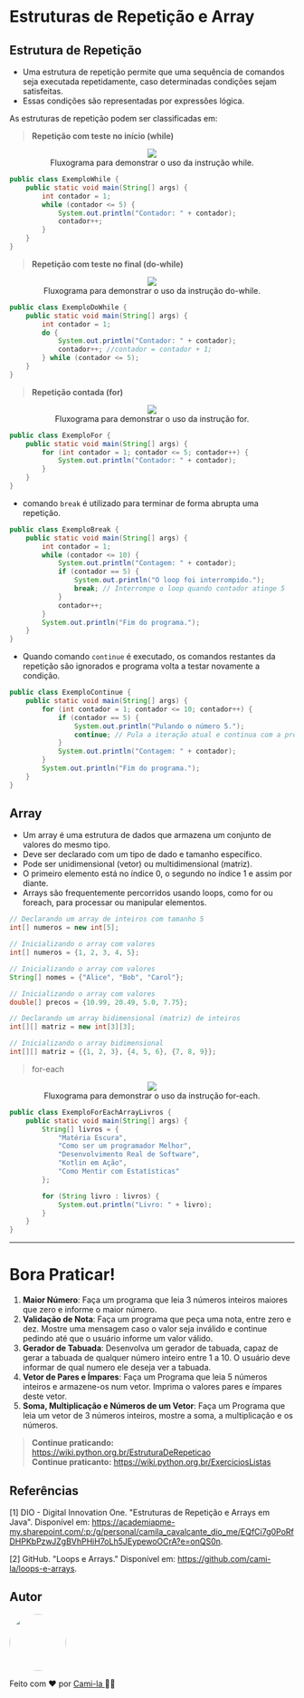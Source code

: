 # Estruturas de Repetição e Array

## Estrutura de Repetição

- Uma estrutura de repetição permite que uma sequência de comandos seja executada repetidamente, caso determinadas condições sejam satisfeitas. ​
- Essas condições são representadas por expressões lógica.​

As estruturas de repetição podem ser classificadas em:

> **Repetição com teste no início (while)​**
  
<p align="center">
<img src="https://mermaid.ink/img/pako:eNptkLFqw0AMhl_l0GRD8gI2pEOTQJYu7tReB3EnNyK9O3M-hxbjp-nQqU_hF6ts7EAhmn5J_ych9WCCJSjgPWJzVs_7Unsl0SaMKctOfvw1HPJcbbc7daXINRuM_WPwlsef8TsoTCTa4sOwoDeXMKpiN6P0SaaTma-HRSic8bcFWvv_99yb-DQtnVw1uyw7ssvzEjbgKDpkK5f0E6QhncmRhkKkxXjRoP0gPuxSqL68gSLFjjbQNVYu2DPKAxwUNX60Um3Qv4Sw5sMfOyJkhQ?type=png)](https://mermaid.live/edit#pako:eNptkLFqw0AMhl_l0GRD8gI2pEOTQJYu7tReB3EnNyK9O3M-hxbjp-nQqU_hF6ts7EAhmn5J_ych9WCCJSjgPWJzVs_7Unsl0SaMKctOfvw1HPJcbbc7daXINRuM_WPwlsef8TsoTCTa4sOwoDeXMKpiN6P0SaaTma-HRSic8bcFWvv_99yb-DQtnVw1uyw7ssvzEjbgKDpkK5f0E6QhncmRhkKkxXjRoP0gPuxSqL68gSLFjjbQNVYu2DPKAxwUNX60Um3Qv4Sw5sMfOyJkhQ" /><br>
Fluxograma para demonstrar o uso da instrução while.</p>

```java
public class ExemploWhile {
    public static void main(String[] args) {
        int contador = 1;
        while (contador <= 5) {
            System.out.println("Contador: " + contador);
            contador++;
        }
    }
}
```
  
> **Repetição com teste no final (do-while)​**
  
<p align="center">
<img src="https://mermaid.ink/img/pako:eNptj02KwkAQha_S1CoBvUACuvAH3MzG2dkuiu6KFtrd0nZECTmNC1eeIhezIlEYmFo9eN8HrxowwRIUsIt42qvfeam9kjsnjCnLVr57Gg55rsbjiaIrmVqKzWIICrtHdw_bQfr0b_hCkSs2GJtZ8JbfoMJEki1O20H5UuKonx7p3Ypdli3Z5fl_2JrdnzkljMBRdMhWHml6Q0PakyMNhUSL8aBB-1Y4rFNY37yBIsWaRlCfrGyaM8r_DooKj2dqX9RdXpI?type=png)](https://mermaid.live/edit#pako:eNptj02KwkAQha_S1CoBvUACuvAH3MzG2dkuiu6KFtrd0nZECTmNC1eeIhezIlEYmFo9eN8HrxowwRIUsIt42qvfeam9kjsnjCnLVr57Gg55rsbjiaIrmVqKzWIICrtHdw_bQfr0b_hCkSs2GJtZ8JbfoMJEki1O20H5UuKonx7p3Ypdli3Z5fl_2JrdnzkljMBRdMhWHml6Q0PakyMNhUSL8aBB-1Y4rFNY37yBIsWaRlCfrGyaM8r_DooKj2dqX9RdXpI)" /><br>
Fluxograma para demonstrar o uso da instrução do-while.</p>

```java
public class ExemploDoWhile {
    public static void main(String[] args) {
        int contador = 1;
        do {
            System.out.println("Contador: " + contador);
            contador++; //contador = contador + 1;
        } while (contador <= 5);
    }
}
```

> **Repetição contada (for)​**

<p align="center">
<img src="https://mermaid.ink/img/pako:eNptkM9qwzAMxl_F6JRA-wIprId2g8LYpTut3kHYzipWW8F1xkrI0-zQ054iLzY5JPsD88H-LP0-S1YHhq2DCl4iNkf1uF3poGSdE8ZUFLswfBrislTL5Y06MTeHe9meJyoHxsybi1STwdhtOFgarsMHK0xOtMV1P-HflHjUnvxode_OtFLtcDsJhaN9rjHnR5iCic67kPndj1aG5bAcZ9Mv7m9__3XykJvNVE2-KO7Il-UKFuBd9EhWZtNlk4Z0lCc1VCItxlcNOvTCYZt4fwkGqhRbt4C2sfLzLaGM1ENV4-ks0QbDE_N8778AIHSA3w?type=png)](https://mermaid.live/edit#pako:eNptkM9qwzAMxl_F6JRA-wIprId2g8LYpTut3kHYzipWW8F1xkrI0-zQ054iLzY5JPsD88H-LP0-S1YHhq2DCl4iNkf1uF3poGSdE8ZUFLswfBrislTL5Y06MTeHe9meJyoHxsybi1STwdhtOFgarsMHK0xOtMV1P-HflHjUnvxode_OtFLtcDsJhaN9rjHnR5iCic67kPndj1aG5bAcZ9Mv7m9__3XykJvNVE2-KO7Il-UKFuBd9EhWZtNlk4Z0lCc1VCItxlcNOvTCYZt4fwkGqhRbt4C2sfLzLaGM1ENV4-ks0QbDE_N8778AIHSA3w" /><br>
Fluxograma para demonstrar o uso da instrução for.</p>

```java
public class ExemploFor {
    public static void main(String[] args) {
        for (int contador = 1; contador <= 5; contador++) {
            System.out.println("Contador: " + contador);
        }
    }
}
```

- comando `break` é utilizado para terminar de forma abrupta uma repetição.
```java
public class ExemploBreak {
    public static void main(String[] args) {
        int contador = 1;
        while (contador <= 10) {
            System.out.println("Contagem: " + contador);
            if (contador == 5) {
                System.out.println("O loop foi interrompido.");
                break; // Interrompe o loop quando contador atinge 5
            }
            contador++;
        }
        System.out.println("Fim do programa.");
    }
}
```
- Quando comando `continue` é executado, os comandos restantes da repetição são ignorados e programa volta a testar novamente a condição.
```java
public class ExemploContinue {
    public static void main(String[] args) {
        for (int contador = 1; contador <= 10; contador++) {
            if (contador == 5) {
                System.out.println("Pulando o número 5.");
                continue; // Pula a iteração atual e continua com a próxima
            }
            System.out.println("Contagem: " + contador);
        }
        System.out.println("Fim do programa.");
    }
}
```

## Array

- Um array é uma estrutura de dados que armazena um conjunto de valores do mesmo tipo.
- Deve ser declarado com um tipo de dado e tamanho específico.
- Pode ser unidimensional (vetor) ou multidimensional (matriz).
- O primeiro elemento está no índice 0, o segundo no índice 1 e assim por diante.
- Arrays são frequentemente percorridos usando loops, como for ou foreach, para processar ou manipular elementos.

```java
// Declarando um array de inteiros com tamanho 5
int[] numeros = new int[5];

// Inicializando o array com valores
int[] numeros = {1, 2, 3, 4, 5};

// Inicializando o array com valores
String[] nomes = {"Alice", "Bob", "Carol"};

// Inicializando o array com valores
double[] precos = {10.99, 20.49, 5.0, 7.75};

// Declarando um array bidimensional (matriz) de inteiros
int[][] matriz = new int[3][3];

// Inicializando o array bidimensional
int[][] matriz = {{1, 2, 3}, {4, 5, 6}, {7, 8, 9}};

```

> for-each

<p align="center">
<img src="https://mermaid.ink/img/pako:eNplkU1qwzAQha8iZmVDsmiWLrQUTMEQSiBd1e5isJVGpJLMWIYG49N03VWP4It1JFvgUK1m9L43Tz8D1LaRkMEHYXsWr_l9ZQSvziG5JCnM9FMrm6Ziu30QyqhaIe2tbctiroVv3hfTSg98I0-8RXvF08p8bsQTEV5ZEoWTpovWNTpnOUlId8OBpt8vpa3H9eMYk2aVSXFUOhhasrXsOiQPlofYBV9MuWFWMbv_Y1-mbxuIk9L-QknyzEG-StMberc-7qIsnugP3mCDDWhJGlXDTz54uAJ3llpWkHHZIF0qqMzIHPbOHq-mhsxRLzfQtw06mSvkn9KQnfCz490WzZu1sR__AAWJmU4?type=png)](https://mermaid.live/edit#pako:eNplkU1qwzAQha8iZmVDsmiWLrQUTMEQSiBd1e5isJVGpJLMWIYG49N03VWP4It1JFvgUK1m9L43Tz8D1LaRkMEHYXsWr_l9ZQSvziG5JCnM9FMrm6Ziu30QyqhaIe2tbctiroVv3hfTSg98I0-8RXvF08p8bsQTEV5ZEoWTpovWNTpnOUlId8OBpt8vpa3H9eMYk2aVSXFUOhhasrXsOiQPlofYBV9MuWFWMbv_Y1-mbxuIk9L-QknyzEG-StMberc-7qIsnugP3mCDDWhJGlXDTz54uAJ3llpWkHHZIF0qqMzIHPbOHq-mhsxRLzfQtw06mSvkn9KQnfCz490WzZu1sR__AAWJmU4" /><br>
Fluxograma para demonstrar o uso da instrução for-each.</p>

```java
public class ExemploForEachArrayLivros {
    public static void main(String[] args) {
        String[] livros = {
            "Matéria Escura",
            "Como ser um programador Melhor",
            "Desenvolvimento Real de Software",
            "Kotlin em Ação",
            "Como Mentir com Estatísticas"
        };

        for (String livro : livros) {
            System.out.println("Livro: " + livro);
        }
    }
}
```

----

# Bora Praticar!

1. **Maior Número**: Faça um programa que leia 3 números inteiros maiores que zero e informe o maior número. 
2. **Validação de Nota**: Faça um programa que peça uma nota, entre zero e dez. Mostre uma mensagem caso o valor seja inválido e continue pedindo até que o usuário informe um valor válido. 
3. **Gerador de Tabuada**: Desenvolva um gerador de tabuada, capaz de gerar a tabuada de qualquer número inteiro entre 1 a 10. O usuário deve informar de qual numero ele deseja ver a tabuada.
4. **Vetor de Pares e Ímpares**: Faça um Programa que leia 5 números inteiros e armazene-os num vetor.  Imprima o valores pares e ímpares deste vetor. 
5. **Soma, Multiplicação e Números de um Vetor**: Faça um Programa que leia um vetor de 3 números inteiros, mostre a soma, a multiplicação e os números.

> **Continue praticando:** https://wiki.python.org.br/EstruturaDeRepeticao<br>
> **Continue praticanto:** https://wiki.python.org.br/ExerciciosListas

## Referências

[1] DIO - Digital Innovation One. "Estruturas de Repetição e Arrays em Java". Disponível em: https://academiapme-my.sharepoint.com/:p:/g/personal/camila_cavalcante_dio_me/EQfCi7g0PoRfDHPKbPzwJZgBVhPHiH7oLh5JEypewoOCrA?e=onQS0n.

[2] GitHub. "Loops e Arrays." Disponível em: https://github.com/cami-la/loops-e-arrays.

## Autor

<a href="https://www.linkedin.com/in/cami-la/">
 <img style="border-radius: 50%;" src="https://avatars.githubusercontent.com/u/64323124?v=4" width="100px;" alt=""/></a>
<br>

Feito com ❤️ por <a href="https://www.instagram.com/camimi_la/" title="Instagram">Cami-la </a> 👋🏽 
